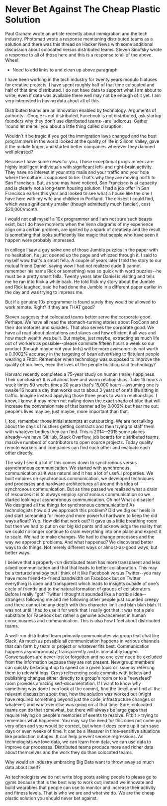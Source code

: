 # Never Bet Against The Cheap Plastic Solution

Paul Graham wrote an article recently about immigration and the tech industry. Photomatt wrote a
response mentioning distributed teams as a solution and there was this thread on Hacker News with
some additional discussion about colocated versus distributed teams. Steven Sinofsky wrote
a response to all of those here and this is a response to all of the above. Whee! 

- Need to add links to and clean up above paragraph

I have been working in the tech industry for twenty years modulo hiatuses for creative projects.
I have spent roughly half of that time colocated and half of that time distributed. I do not have
data to support what I am about to write; even if data was available there well may not be enough
of it yet. I am very interested in having data about all of this.

Distributed teams are an innovation enabled by technology. Arguments of authority--Google is
not distributed, Facebook is not distributed, ask startup founders why they don't use distributed
teams--are ludicrous. Gather 'round let me tell you about a little thing called disruption.

Wouldn't it be tragic if you got the immigration laws changed and the best programmers in the world
looked at the quality of life in Silicon Valley, gave it the middle finger, and started better
companies wherever they damned well pleased?

Because I have some news for you. Those exceptional programmers are highly intelligent
individuals with significant left- and right-brain activity. They have no interest in your strip
malls and your traffic and your hole where the culture is supposed to be. That's why they are
moving north to San Francisco. But, as you may have noticed, San Francisco is at capacity and is
clearly not a long-term housing solution. I had a job offer in San Francisco earlier this year
and looked to see what a house like the one I have here with my wife and children in Portland. The
closest I could find, which was significantly smaller (though admittedly much fancier), cost
$20,000/month.

I would not call myself a 10x programmer and I am not sure such beasts exist, but I do have moments
when the Venn diagrams of my experience align on a certain problem, are ignited by a spark
of creativity and the result is something that looks sufficiently like magic that people who
have seen it happen were probably impressed.

In college I saw a guy solve one of those Jumble puzzles in the paper with no hesitation, he just
opened up the page and whizzed through it. I said to myself wow that's a smart fella. A couple of
years later I told the story to our mutual friend Daniel, saying wow I had not realized dude (I cannot
remember his name Rick or something) was so quick with word puzzles--he must be a pretty smart fella.
Twenty years later Daniel is visiting and tells me he ran into Rick a while back. He told Rick
my story about the Jumble and Rick laughed, said he had done the Jumble in a different paper
earlier in the day and was trying to impress me.

But if a genuine 10x programmer is found surely they would be allowed to work remote. Right? If they
are THAT good?

Steven suggests that colocated teams better serve the corporate good. Perhaps. We have all read
the stomach-turning stories about FoxConn and their dormotories and suicides. That also serves
the corporate good. We have all read about plantations and slaves and how efficient it all was and
how much wealth was built. But maybe, just maybe, extracting as much life out of workers as
possible--please commute fifteen hours a week so our product (though maybe not your kids)
will be more awesome--is not worth a 0.0002% accuracy in the targeting of bean advertising to flatulent
people wearing a Fitbit. Remember when technology was supposed to improve the quality of our
lives, even the lives of the people building said technology?

Harvard recently completed a 75-year study on human (male) happiness. Their conclusion? It is all
about love and warm relationships. Take 15 hours a week times 50 weeks times 20 years that's 15,000
hours--assuming one is awake 16 hours a day that works out to about 3 years of one's life sitting
in traffic. Imagine instead applying those three years to warm relationships. I know, I know, it
may mean not nailing down the exact shade of blue that will increase the conversion rate of that
banner ad by 0.002% but hear me out: people's lives may be, just maybe, more important than that.

I, too, remember those initial attempts at outsourcing. We are not
talking about the days of hustlers getting contracts and then trying to staff them with whatever
bodies they can find. This is 2014--2015 some places already--we have GitHub, Stack Overflow, job
boards for distributed teams, massive numbers of contributors to open source projects. Today quality
remote workers and companies can find each other and evaluate each other directly.

The way I see it a lot of this comes down to synchronous versus asynchronous communication. We
started with synchronous communication as it was natural and it has a lot of useful properties. We
built empires on synchronous communication, we developed techniques and processes and hardware
architectures all around this idea of synchronous communication. But as time passed we realized
what a drain of resources it is to always employ synchronous communication so we started looking at
asynchronous communication. Oh no! What a disaster! We designed all the things for synchronous
communication! As technologists how did we approach this problem? Did we dig our heels in and start
screaming for more and more powerful hardware to keep the old ways afloat? Yup. How did that work
out? It gave us a little breathing room but then we had to put on our big kid pants and acknowledge
the reality that we could no longer continue to cram everything into one place and expect it to scale.
We had to make changes. We had to change processes and the way we approach problems. And what happened?
We discovered better ways to do things. Not merely different ways or almost-as-good ways, but better ways.

I believe that a properly-run distributed team has more transparent and less siloed communication
and that that leads to better collaboration. This may be a tortured analogy but I think of it like
Facebook versus Twitter--you may have more friend-to-friend bandwidth on Facebook but on Twitter
everything is open and transparent which leads to insights outside of one's circle of friends and to
the natural formation of groups of collaborators. Before I really "got" Twitter I thought it sounded
like a horrible idea--strangers following me and me following other people just sounded creepy and there
cannot be any depth with this character limit and blah blah blah. It was not until I had to use it for
work that I really got that it was not a pale substitute for Facebook but rather
a genuine advancement in human consciousness and communication. This is also how I feel about
distributed teams.

A well-run distributed team primarily communicates via group text chat like Slack. As much as possible
all communication happens in various channels that can form by team or project or whatever fits best.
Communication happens asynchronously, transparently and is immutably logged. Conversations are never
lost or forgotten and no one ever need be excluded from the information because they are not present. 
New group members can quickly be brought up to speed on a given topic or issue by referring them to
relevant logs. Cross referencing code commits with tickets and publishing changes either directly to a
group's room or to a "newsfeed" room provides amazing self-documentation. If I want to know why
something was done I can look at the commit, find the ticket and find all the relevant discussion about
that, how the solution was worked out (might have required something beyond just the code, infrastructure
changes or whatever) and whatever else was going on at that time. Sure, colocated teams can do that somewhat,
but there will always be large gaps that require relying on people's memories of events to resolve.
Fitbit > trying to remember what happened. You may say the need for this does not come up very often and you
would be correct, but when it does come up it can save days or even weeks of time. It can be a lifesaver
in time-sensitive situations like production outages. It can help prevent service regressions. As technologists
we love data, we can learn from data, we can use data to improve our processes. Distributed teams
produce more and richer data about themselves and the work they do than colocated teams.

Why would an industry embracing Big Data want to throw away so much data about itself?

As technologists we do not write blog posts asking people to please go to gyms because that is the best way
to work out; instead we innovate and build wearables that people can use to monitor and increase their
activity and fitness levels. That is who we are and what we do. We are the cheap plastic solution you should
never bet against. 
